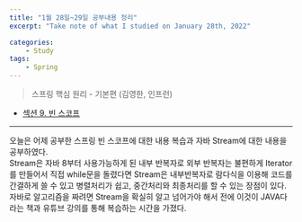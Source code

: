 ```yaml
---
title: "1월 28일~29일 공부내용 정리"
excerpt: "Take note of what I studied on January 28th, 2022"

categories:    
    - Study
tags:
    - Spring
---
```

> 스프링 핵심 원리 - 기본편 (김영한, 인프런)  
* [섹션 9. 빈 스코프](https://funny-gourd-490.notion.site/36712ab19939444e82e539d68e374d6d)
---
오늘은 어제 공부한 스프링 빈 스코프에 대한 내용 복습과 자바 Stream에 대한 내용을 공부하였다.<br>
Stream은 자바 8부터 사용가능하게 된 내부 반복자로 외부 반복자는 불편하게 Iterator를 만들어서 직접 while문을 돌렸다면
Stream은 내부반복자로 람다식을 이용해 코드를 간결하게 쓸 수 있고 병렬처리가 쉽고, 중간처리와 최종처리를 할 수 있는 장점이 있다.<br>
자바로 알고리즘을 짜려면 Stream을 확실히 알고 넘어가야 해서 전에 이것이 JAVA다 라는 책과 유튜브 강의를 통해 복습하는 시간을 가졌다. 